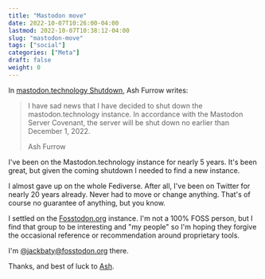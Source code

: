 ```yaml
---
title: "Mastodon move"
date: 2022-10-07T10:26:00-04:00
lastmod: 2022-10-07T10:38:12-04:00
slug: "mastodon-move"
tags: ["social"]
categories: ["Meta"]
draft: false
weight: 0
---
```


In [mastodon.technology Shutdown](https://ashfurrow.com/blog/mastodon-technology-shutdown/), Ash Furrow writes:

> I have sad news that I have decided to shut down the mastodon.technology instance. In accordance with the Mastodon Server Covenant, the server will be shut down no earlier than December 1, 2022.
>
> Ash Furrow

I've been on the Mastodon.technology instance for nearly 5 years. It's been great, but given the coming shutdown I needed to find a new instance.

I almost gave up on the whole Fediverse. After all, I've been on Twitter for nearly 20 years already. Never had to move or change anything. That's of course no guarantee of anything, but you know.

I settled on the [Fosstodon.org](https://fosstodon.org) instance. I'm not a 100% FOSS person, but I find that group to be interesting and "my people" so I'm hoping they forgive the occasional reference or recommendation around proprietary tools.

I'm [@jackbaty@fosstodon.org](https://fosstodon.org/web/@jackbaty) there.

Thanks, and best of luck to [Ash](https://masto.ashfurrow.com/@ashfurrow).

[//]: # "Exported with love from a post written in Org mode"
[//]: # "- https://github.com/kaushalmodi/ox-hugo"
